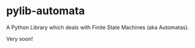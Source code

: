 # pylib-automata

A Python Library which deals with Finite State Machines (aka Automatas).

Very soon!
